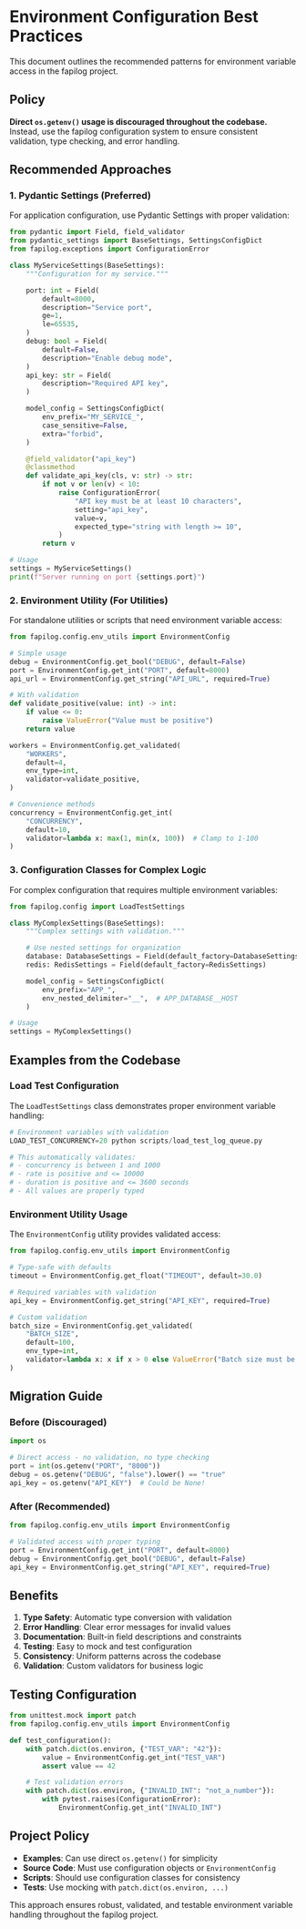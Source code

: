 # Environment Configuration Best Practices

This document outlines the recommended patterns for environment variable access in the fapilog project.

## Policy

**Direct `os.getenv()` usage is discouraged throughout the codebase.** Instead, use the fapilog configuration system to ensure consistent validation, type checking, and error handling.

## Recommended Approaches

### 1. Pydantic Settings (Preferred)

For application configuration, use Pydantic Settings with proper validation:

```python
from pydantic import Field, field_validator
from pydantic_settings import BaseSettings, SettingsConfigDict
from fapilog.exceptions import ConfigurationError

class MyServiceSettings(BaseSettings):
    """Configuration for my service."""

    port: int = Field(
        default=8000,
        description="Service port",
        ge=1,
        le=65535,
    )
    debug: bool = Field(
        default=False,
        description="Enable debug mode",
    )
    api_key: str = Field(
        description="Required API key",
    )

    model_config = SettingsConfigDict(
        env_prefix="MY_SERVICE_",
        case_sensitive=False,
        extra="forbid",
    )

    @field_validator("api_key")
    @classmethod
    def validate_api_key(cls, v: str) -> str:
        if not v or len(v) < 10:
            raise ConfigurationError(
                "API key must be at least 10 characters",
                setting="api_key",
                value=v,
                expected_type="string with length >= 10",
            )
        return v

# Usage
settings = MyServiceSettings()
print(f"Server running on port {settings.port}")
```

### 2. Environment Utility (For Utilities)

For standalone utilities or scripts that need environment variable access:

```python
from fapilog.config.env_utils import EnvironmentConfig

# Simple usage
debug = EnvironmentConfig.get_bool("DEBUG", default=False)
port = EnvironmentConfig.get_int("PORT", default=8000)
api_url = EnvironmentConfig.get_string("API_URL", required=True)

# With validation
def validate_positive(value: int) -> int:
    if value <= 0:
        raise ValueError("Value must be positive")
    return value

workers = EnvironmentConfig.get_validated(
    "WORKERS",
    default=4,
    env_type=int,
    validator=validate_positive,
)

# Convenience methods
concurrency = EnvironmentConfig.get_int(
    "CONCURRENCY",
    default=10,
    validator=lambda x: max(1, min(x, 100))  # Clamp to 1-100
)
```

### 3. Configuration Classes for Complex Logic

For complex configuration that requires multiple environment variables:

```python
from fapilog.config import LoadTestSettings

class MyComplexSettings(BaseSettings):
    """Complex settings with validation."""

    # Use nested settings for organization
    database: DatabaseSettings = Field(default_factory=DatabaseSettings)
    redis: RedisSettings = Field(default_factory=RedisSettings)

    model_config = SettingsConfigDict(
        env_prefix="APP_",
        env_nested_delimiter="__",  # APP_DATABASE__HOST
    )

# Usage
settings = MyComplexSettings()
```

## Examples from the Codebase

### Load Test Configuration

The `LoadTestSettings` class demonstrates proper environment variable handling:

```python
# Environment variables with validation
LOAD_TEST_CONCURRENCY=20 python scripts/load_test_log_queue.py

# This automatically validates:
# - concurrency is between 1 and 1000
# - rate is positive and <= 10000
# - duration is positive and <= 3600 seconds
# - All values are properly typed
```

### Environment Utility Usage

The `EnvironmentConfig` utility provides validated access:

```python
from fapilog.config.env_utils import EnvironmentConfig

# Type-safe with defaults
timeout = EnvironmentConfig.get_float("TIMEOUT", default=30.0)

# Required variables with validation
api_key = EnvironmentConfig.get_string("API_KEY", required=True)

# Custom validation
batch_size = EnvironmentConfig.get_validated(
    "BATCH_SIZE",
    default=100,
    env_type=int,
    validator=lambda x: x if x > 0 else ValueError("Batch size must be positive"),
)
```

## Migration Guide

### Before (Discouraged)

```python
import os

# Direct access - no validation, no type checking
port = int(os.getenv("PORT", "8000"))
debug = os.getenv("DEBUG", "false").lower() == "true"
api_key = os.getenv("API_KEY")  # Could be None!
```

### After (Recommended)

```python
from fapilog.config.env_utils import EnvironmentConfig

# Validated access with proper typing
port = EnvironmentConfig.get_int("PORT", default=8000)
debug = EnvironmentConfig.get_bool("DEBUG", default=False)
api_key = EnvironmentConfig.get_string("API_KEY", required=True)
```

## Benefits

1. **Type Safety**: Automatic type conversion with validation
2. **Error Handling**: Clear error messages for invalid values
3. **Documentation**: Built-in field descriptions and constraints
4. **Testing**: Easy to mock and test configuration
5. **Consistency**: Uniform patterns across the codebase
6. **Validation**: Custom validators for business logic

## Testing Configuration

```python
from unittest.mock import patch
from fapilog.config.env_utils import EnvironmentConfig

def test_configuration():
    with patch.dict(os.environ, {"TEST_VAR": "42"}):
        value = EnvironmentConfig.get_int("TEST_VAR")
        assert value == 42

    # Test validation errors
    with patch.dict(os.environ, {"INVALID_INT": "not_a_number"}):
        with pytest.raises(ConfigurationError):
            EnvironmentConfig.get_int("INVALID_INT")
```

## Project Policy

- **Examples**: Can use direct `os.getenv()` for simplicity
- **Source Code**: Must use configuration objects or `EnvironmentConfig`
- **Scripts**: Should use configuration classes for consistency
- **Tests**: Use mocking with `patch.dict(os.environ, ...)`

This approach ensures robust, validated, and testable environment variable handling throughout the fapilog project.
